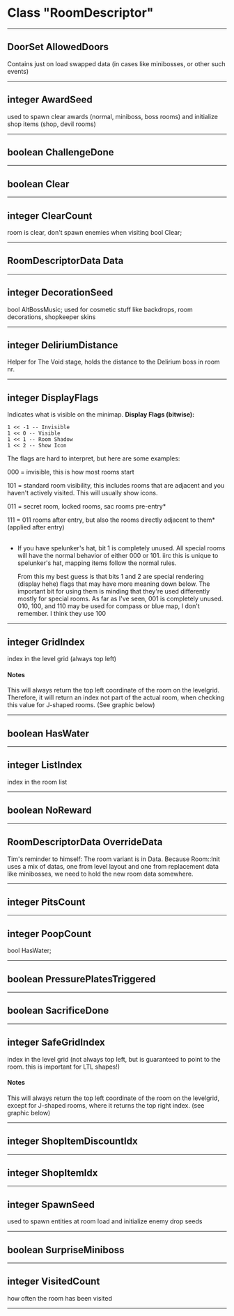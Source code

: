 # Class "RoomDescriptor"
___ 
## DoorSet AllowedDoors
Contains just on load swapped data (in cases like minibosses, or other such events) 
___ 
## integer AwardSeed
used to spawn clear awards (normal, miniboss, boss rooms) and initialize shop items (shop, devil rooms) 
___ 
## boolean ChallengeDone

___ 
## boolean Clear

___ 
## integer ClearCount
room is clear, don't spawn enemies when visiting bool Clear; 
___ 
## RoomDescriptorData Data

___ 
## integer DecorationSeed
bool AltBossMusic; used for cosmetic stuff like backdrops, room decorations, shopkeeper skins 
___ 
## integer DeliriumDistance
Helper for The Void stage, holds the distance to the Delirium boss in room nr. 
___ 
## integer DisplayFlags

Indicates what is visible on the minimap.
**Display Flags (bitwise):**
<pre><code class="language-lua">1 &lt;&lt; -1 -- Invisible
1 &lt;&lt; 0 -- Visible
1 &lt;&lt; 1 -- Room Shadow
1 &lt;&lt; 2 -- Show Icon</code></pre>

The flags are hard to interpret, but here are some examples:<br/>

000 = invisible, this is how most rooms start<br/>

101 = standard room visibility, this includes rooms that are adjacent and you haven't actively visited. This will usually show icons.<br/>

011 = secret room, locked rooms, sac rooms pre-entry*<br/>

111 = 011 rooms after entry, but also the rooms directly adjacent to them* (applied after entry)<br/><br/>

* If you have spelunker's hat, bit 1 is completely unused. All special rooms will have the normal behavior of either 000 or 101. iirc this is unique to spelunker's hat, mapping items follow the normal rules.<br/>

    From this my best guess is that bits 1 and 2 are special rendering (display hehe) flags that may have more meaning down below. The important bit for using them is minding that they're used differently mostly for special rooms. As far as I've seen, 001 is completely unused. 010, 100, and 110 may be used for compass or blue map, I don't remember. I think they use 100
<!--end Custom comment -->
___ 
## integer GridIndex
index in the level grid (always top left) 
#### Notes
This will always return the top left coordinate of the room on the levelgrid. Therefore, it will return an index not part of the actual room, when checking this value for J-shaped rooms. (See graphic below)
___ 
## boolean HasWater

___ 
## integer ListIndex
index in the room list 
___ 
## boolean NoReward

___ 
## RoomDescriptorData OverrideData
Tim's reminder to himself: The room variant is in Data. Because Room::Init uses a mix of datas, one from level layout and one from replacement data like minibosses, we need to hold the new room data somewhere. 
___ 
## integer PitsCount

___ 
## integer PoopCount
bool HasWater; 
___ 
## boolean PressurePlatesTriggered

___ 
## boolean SacrificeDone

___ 
## integer SafeGridIndex
index in the level grid (not always top left, but is guaranteed to point to the room. this is important for LTL shapes!) 
#### Notes
This will always return the top left coordinate of the room on the levelgrid, except for J-shaped rooms, where it returns the top right index. (see graphic below) 
___ 
## integer ShopItemDiscountIdx

___ 
## integer ShopItemIdx

___ 
## integer SpawnSeed
used to spawn entities at room load and initialize enemy drop seeds 
___ 
## boolean SurpriseMiniboss

___ 
## integer VisitedCount
how often the room has been visited 
___ 
